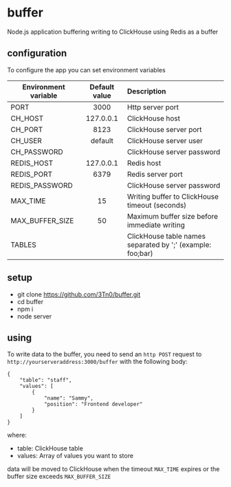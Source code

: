 # buffer
Node.js application buffering writing to ClickHouse using Redis as a buffer

## configuration
To configure the app you can set environment variables

| Environment variable | Default value | Description |
|----------------|:---------:|:----------------------|
| PORT           | 3000      | Http server port |
| CH_HOST        | 127.0.0.1 | ClickHouse host |
| CH_PORT        | 8123      | ClickHouse server port |
| CH_USER        | default   | ClickHouse server user |
| CH_PASSWORD    |           | ClickHouse server password |
| REDIS_HOST     | 127.0.0.1 | Redis host |
| REDIS_PORT     | 6379      | Redis server port |
| REDIS_PASSWORD |           | ClickHouse server password |
| MAX_TIME       | 15     | Writing buffer to ClickHouse timeout (seconds) |
| MAX_BUFFER_SIZE| 50        | Maximum buffer size before immediate writing |
| TABLES         |           | ClickHouse table names separated by ';' (example: foo;bar) |

## setup

- git clone https://github.com/3Tn0/buffer.git
- cd buffer
- npm i
- node server

## using
To write data to the buffer, you need to send an ```http POST``` request to ```http://yourserveraddress:3000/buffer``` with the following body:

```
{
    "table": "staff",
    "values": [
        {
            "name": "Sammy",
            "position": "Frontend developer"
        }
    ]
}
```

where:
 - table: ClickHouse table
 - values: Array of values you want to store
 
 data will be moved to ClickHouse when the timeout ```MAX_TIME``` expires or the buffer size exceeds ```MAX_BUFFER_SIZE```
